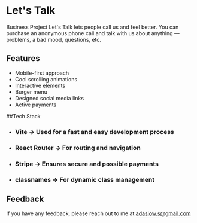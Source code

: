# Let's Talk

  Business Project
Let's Talk lets people call us and feel better.
You can purchase an anonymous phone call and talk with us about anything — problems, a bad mood, questions, etc.

## Features

- Mobile-first approach
- Cool scrolling animations
- Interactive elements
- Burger menu
- Designed social media links
- Active payments


##Tech Stack


- ### Vite -> Used for a fast and easy development process
- ### React Router -> For routing and navigation
- ### Stripe -> Ensures secure and possible payments
- ### classnames -> For dynamic class management


## Feedback

If you have any feedback, please reach out to me at adasiow.s@gmail.com
